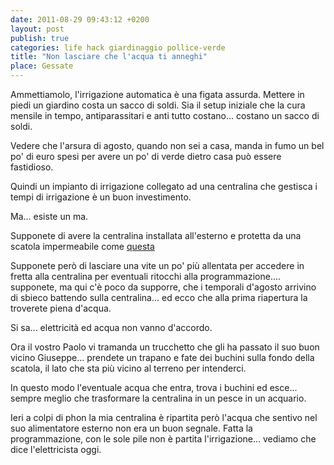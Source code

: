 ```yaml
---
date: 2011-08-29 09:43:12 +0200
layout: post
publish: true
categories: life hack giardinaggio pollice-verde
title: "Non lasciare che l'acqua ti anneghi"
place: Gessate
---
```


Ammettiamolo, l'irrigazione automatica è una figata assurda. Mettere in piedi
un giardino costa un sacco di soldi. Sia il setup iniziale che la cura
mensile in tempo, antiparassitari e anti tutto costano... costano un sacco di
soldi.

Vedere che l'arsura di agosto, quando non sei a casa, manda in fumo un bel
po' di euro spesi per avere un po' di verde dietro casa può essere
fastidioso.

Quindi un impianto di irrigazione collegato ad una centralina che gestisca i
tempi di irrigazione è un buon investimento.

Ma... esiste un ma.

Supponete di avere la centralina installata all'esterno e protetta da una
scatola impermeabile come [questa](http://csimg.leguide.com/process_image.php?req=IT/00003963gewgw44207/T/340x340/C/FFFFFF/url/gewiss-cassetta-di.jpg)

Supponete però di lasciare una vite un po' più allentata per accedere in
fretta alla centralina per eventuali ritocchi alla programmazione....
supponete, ma qui c'è poco da supporre, che i temporali d'agosto arrivino di
sbieco battendo sulla centralina... ed ecco che alla prima riapertura la
troverete piena d'acqua.

Si sa... elettricità ed acqua non vanno d'accordo.

Ora il vostro Paolo vi tramanda un trucchetto che gli ha passato il suo buon
vicino Giuseppe... prendete un trapano e fate dei buchini sulla fondo della
scatola, il lato che sta più vicino al terreno per intenderci. 

In questo modo l'eventuale acqua che entra, trova i buchini ed esce... sempre
meglio che trasformare la centralina in un pesce in un acquario.

Ieri a colpi di phon la mia centralina è ripartita però l'acqua che sentivo
nel suo alimentatore esterno non era un buon segnale. Fatta la
programmazione, con le sole pile non è partita l'irrigazione... vediamo che
dice l'elettricista oggi.
